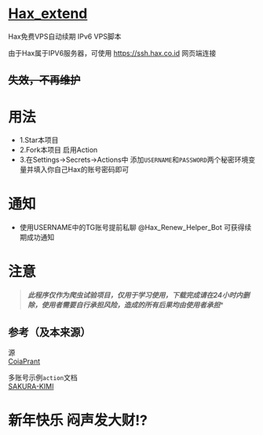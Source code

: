 # [Hax_extend](https://hax.co.id)
Hax免费VPS自动续期 IPv6 VPS脚本

由于Hax属于IPV6服务器，可使用 https://ssh.hax.co.id 网页端连接

## ~~失效，不再维护~~


# 用法
- 1.Star本项目
- 2.Fork本项目 启用Action
- 3.在Settings->Secrets->Actions中 添加`USERNAME`和`PASSWORD`两个秘密环境变量并填入你自己Hax的账号密码即可

# 通知
- 使用USERNAME中的TG账号提前私聊 @Hax_Renew_Helper_Bot 可获得续期成功通知

# 注意
> ***此程序仅作为爬虫试验项目，仅用于学习使用，下载完成请在24小时内删除，使用者需要自行承担风险，造成的所有后果均由使用者承担****

## 参考（及本来源）
源 </br>
[CoiaPrant](https://github.com/CoiaPrant/Hax_extend.git)

多账号示例`action`文档 </br>
[SAKURA-KIMI](https://github.com/SAKURA-KIMI/autoextend/blob/main/.github/workflows/hax.yml)

# 新年快乐 闷声发大财!?
